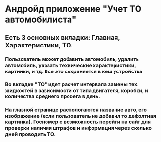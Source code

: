 # Андройд приложение "Учет ТО автомобилиста"

## Есть 3 основных вкладки: Главная, Характеристики, ТО.

### Пользователь может добавить автомобиль, удалить автомобиль, указать технические характеристики, картинки, и тд. Все это сохраняется в кеш устройства

### Во вкладке "ТО" идет расчет интервала замены тех. жидкостей в зависимости от типа двигателя, коробки, и количества среднего пробега в день. 

### На главной странице распологаются название авто, его изображение (если пользователь не добавил то дефолтная картинка). Госномер с возможность перейти на сайт для проверки наличия штрафов и информация через сколько дней проводить ТО.
